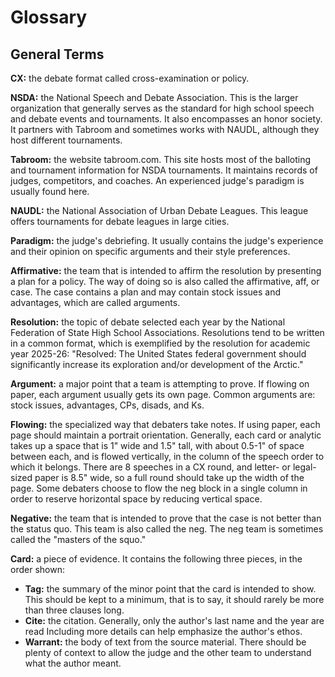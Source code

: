 # Glossary
## General Terms
**CX:** the debate format called cross-examination or policy.

**NSDA:** the National Speech and Debate Association. This is the larger organization that generally serves as the standard for high school speech and debate events and tournaments. It also encompasses an honor society. It partners with Tabroom and sometimes works with NAUDL, although they host different tournaments.

**Tabroom:** the website tabroom.com. This site hosts most of the balloting and tournament information for NSDA tournaments. It maintains records of judges, competitors, and coaches. An experienced judge's paradigm is usually found here.

**NAUDL:** the National Association of Urban Debate Leagues. This league offers tournaments for debate leagues in large cities.

**Paradigm:** the judge's debriefing. It usually contains the judge's experience and their opinion on specific arguments and their style preferences.

**Affirmative:** the team that is intended to affirm the resolution by presenting a plan for a policy. The way of doing so is also called the affirmative, aff, or case. The case contains a plan and may contain stock issues and advantages, which are called arguments.

**Resolution:** the topic of debate selected each year by the National Federation of State High School Associations. Resolutions tend to be written in a common format, which is exemplified by the resolution for academic year 2025-26: "Resolved: The United States federal government should significantly increase its exploration and/or development of the Arctic."

**Argument:** a major point that a team is attempting to prove. If flowing on paper, each argument usually gets its own page. Common arguments are: stock issues, advantages, CPs, disads, and Ks.

**Flowing:** the specialized way that debaters take notes. If using paper, each page should maintain a portrait orientation. Generally, each card or analytic takes up a space that is 1" wide and 1.5" tall, with about 0.5-1" of space between each, and is flowed vertically, in the column of the speech order to which it belongs. There are 8 speeches in a CX round, and letter- or legal-sized paper is 8.5" wide, so a full round should take up the width of the page. Some debaters choose to flow the neg block in a single column in order to reserve horizontal space by reducing vertical space.

**Negative:** the team that is intended to prove that the case is not better than the status quo. This team is also called the neg. The neg team is sometimes called the "masters of the squo."

**Card:** a piece of evidence. It contains the following three pieces, in the order shown:
- **Tag:** the summary of the minor point that the card is intended to show. This should be kept to a minimum, that is to say, it should rarely be more than three clauses long.
- **Cite:** the citation. Generally, only the author's last name and the year are read Including more details can help emphasize the author's ethos.
- **Warrant:** the body of text from the source material. There should be plenty of context to allow the judge and the other team to understand what the author meant.

